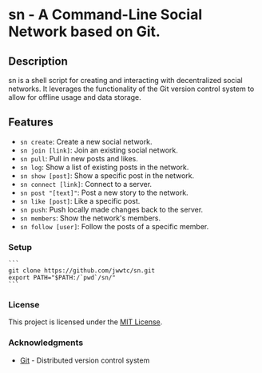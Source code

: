 # sn - A Command-Line Social Network based on Git.

## Description

sn is a shell script for creating and interacting with decentralized social networks. It leverages the functionality of the Git version control system to allow for offline usage and data storage.

## Features

- `sn create`: Create a new social network.
- `sn join [link]`: Join an existing social network.
- `sn pull`: Pull in new posts and likes.
- `sn log`: Show a list of existing posts in the network.
- `sn show [post]`: Show a specific post in the network.
- `sn connect [link]`: Connect to a server.
- `sn post "[text]"`: Post a new story to the network.
- `sn like [post]`: Like a specific post.
- `sn push`: Push locally made changes back to the server.
- `sn members`: Show the network's members.
- `sn follow [user]`: Follow the posts of a specific member.

### Setup

    ```
    git clone https://github.com/jwwtc/sn.git
    export PATH="$PATH:/`pwd`/sn/"
    ```

### License

This project is licensed under the [MIT License](https://github.com/jwwtc/sn/blob/master/LICENSE).

### Acknowledgments

- [Git](https://git-scm.com/) - Distributed version control system
